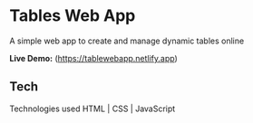 # Tables Web App

 A simple web app to create and manage dynamic tables online

**Live Demo:** (https://tablewebapp.netlify.app)


## Tech
Technologies used
HTML | CSS | JavaScript

